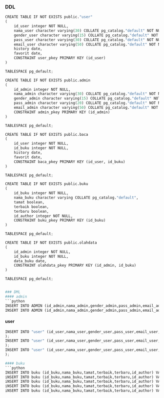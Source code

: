 ### DDL
```python
CREATE TABLE IF NOT EXISTS public."user"
(
    id_user integer NOT NULL,
    nama_user character varying(30) COLLATE pg_catalog."default" NOT NULL,
    gender_user character varying(15) COLLATE pg_catalog."default" NOT NULL,
    pass_user character varying(30) COLLATE pg_catalog."default" NOT NULL,
    email_user character varying(50) COLLATE pg_catalog."default" NOT NULL,
    history date,
    favorit date,
    CONSTRAINT user_pkey PRIMARY KEY (id_user)
)

TABLESPACE pg_default;

CREATE TABLE IF NOT EXISTS public.admin
(
    id_admin integer NOT NULL,
    nama_admin character varying(30) COLLATE pg_catalog."default" NOT NULL,
    gender_admin character varying(15) COLLATE pg_catalog."default" NOT NULL,
    pass_admin character varying(20) COLLATE pg_catalog."default" NOT NULL,
    email_admin character varying(50) COLLATE pg_catalog."default" NOT NULL,
    CONSTRAINT admin_pkey PRIMARY KEY (id_admin)
)

TABLESPACE pg_default;

CREATE TABLE IF NOT EXISTS public.baca
(
    id_user integer NOT NULL,
    id_buku integer NOT NULL,
    history date,
    favorit date,
    CONSTRAINT baca_pkey PRIMARY KEY (id_user, id_buku)
)

TABLESPACE pg_default;

CREATE TABLE IF NOT EXISTS public.buku
(
    id_buku integer NOT NULL,
    nama_buku character varying COLLATE pg_catalog."default",
    tamat boolean,
    terbaik boolean,
    terbaru boolean,
    id_author integer NOT NULL,
    CONSTRAINT buku_pkey PRIMARY KEY (id_buku)
)

TABLESPACE pg_default;

CREATE TABLE IF NOT EXISTS public.olahdata
(
    id_admin integer NOT NULL,
    id_buku integer NOT NULL,
    data_buku date,
    CONSTRAINT olahdata_pkey PRIMARY KEY (id_admin, id_buku)
)

TABLESPACE pg_default;


### DML
#### admin
```python
INSERT INTO ADMIN (id_admin,nama_admin,gender_admin,pass_admin,email_admin) VALUES ('1', 'umild', 'f','bsyw7', 'umild@gmail.com');
INSERT INTO ADMIN (id_admin,nama_admin,gender_admin,pass_admin,email_admin) VALUES ('2', 'jaki', 'f','bjn6yw7', 'jakisd@gmail.com');
```
#### user
```python
INSERT INTO "user" (id_user,nama_user,gender_user,pass_user,email_user,history,favorit) VALUES ('1','kholis','f','hbjha3','kholis@gmail.com','2001-01-03','2001-04-05'
);
INSERT INTO "user" (id_user,nama_user,gender_user,pass_user,email_user,history,favorit) VALUES ('2','rijik','f','hbvsha3','rijik@gmail.com','2002-01-03','2003-04-05'
);
INSERT INTO "user" (id_user,nama_user,gender_user,pass_user,email_user,history,favorit) VALUES ('3','jajang','m','hknjkea3','jajang@gmail.com','2009-03-03','2010-04-05'
);

#### buku
```python
INSERT INTO buku (id_buku,nama_buku,tamat,terbaik,terbaru,id_author) VALUES ('1', 'one peace', 'f', 't', 'f', '1');
iNSERT INTO buku (id_buku,nama_buku,tamat,terbaik,terbaru,id_author) VALUES ('2', 'black clover', 'f', 't', 'f', '1'); 
iNSERT INTO buku (id_buku,nama_buku,tamat,terbaik,terbaru,id_author) VALUES ('3', 'god thunder', 't', 't', 'f', '2');
iNSERT INTO buku (id_buku,nama_buku,tamat,terbaik,terbaru,id_author) VALUES ('4', 'bleach', 't', 'f', 't', '2');
iNSERT INTO buku (id_buku,nama_buku,tamat,terbaik,terbaru,id_author) VALUES ('5', 'naruto', 'f', 't', 't', '3'); 
```
